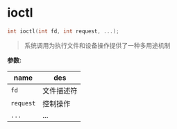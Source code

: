 # ioctl

```c
int ioctl(int fd, int request, ...);
```

> 系统调用为执行文件和设备操作提供了一种多用途机制

**参数:**

| name      | des        |
| --------- | ---------- |
| `fd`      | 文件描述符 |
| `request` | 控制操作   |
| `...`     | ...        |

<!-- ## 参数 `cmd`

| cmd        | 描述                 |
| ---------- | -------------------- |
| `F_DUPFD`  | 复制一个现有的描述符 |
|            |                      |
| `F_GETFD`  | 获得文件描述符标记   |
| `F_SETFD`  | 设置文件描述符标记   |
|            |                      |
| `F_GETFL`  | 获得文件状态标记     |
| `F_SETFL`  | 设置文件状态标记     |
|            | `O_NONBLOCK` 非阻塞  |
|            | `O_APPEND` 追加      |
|            |                      |
| `F_GETOWN` | 获得异步I/O所有权    |
| `F_SETOWN` | 设置异步I/O所有权    |
|            |                      |
| `F_GETLK`  | 获得记录锁           |
| `F_SETLK`  | 设置记录锁           |
| `F_SETLKW` | 设置记录锁           | -->

